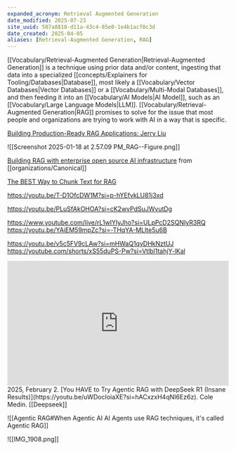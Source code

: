 ```yaml
---
expanded_acronym: Retrieval Augmented Generation
date_modified: 2025-07-23
site_uuid: 507a8818-d11a-43c4-85e0-1e4b1acf0c3d
date_created: 2025-04-05
aliases: [Retrieval-Augmented Generation, RAG]
---
```

[[Vocabulary/Retrieval-Augmented Generation|Retrieval-Augmented Generation]] is a technique using prior data and/or content, ingesting that data into a specialized [[concepts/Explainers for Tooling/Databases|Database]], most likely a [[Vocabulary/Vector Databases|Vector Databases]] or a [[Vocabulary/Multi-Modal Databases]], and then feeding it into an [[Vocabulary/AI Models|AI Model]], such as an [[Vocabulary/Large Language Models|LLM]].  [[Vocabulary/Retrieval-Augmented Generation|RAG]] promises to solve for the issue that most people and organizations are trying to work with AI in a way that is specific.


[Building Production-Ready RAG Applications: Jerry Liu](https://youtu.be/TRjq7t2Ms5I?si=k7m-SZR8UKG8ExaM)


![[Screenshot 2025-01-18 at 2.57.09 PM_RAG--Figure.png]]

[Building RAG with enterprise open source AI infrastructure](https://ubuntu.com/blog/rag-ai-infrastructure) from [[organizations/Canonical]]

[The BEST Way to Chunk Text for RAG](https://youtu.be/Pk2BeaGbcTE?si=VQb-v3ltlWrLQt8p)

https://youtu.be/T-D1OfcDW1M?si=p-hYEfvkLU81j3xd

https://youtu.be/PLuSfAkOHOA?si=cK2wvPdSuJWvutDg


https://www.youtube.com/live/rL1wlYIyJho?si=ULpPcD2SQNIyR3RQ
https://youtu.be/YAiEM59mpZc?si=-THqYA-MLlte5u6B

https://youtu.be/v5c5FV9cLAw?si=mHWaQ1qyDHkNztUJ
https://youtube.com/shorts/xS55duPS-Pw?si=Vtlbl1tahjY-lKal

<iframe 
  style="aspect-ratio:16/9;width:100%;height:auto" 
  src="https://www.youtube.com/embed/uWDocIoiaXE?si=hACxzxH4qNI6Ez6z" 
  title="YouTube video player" 
  frameborder="0" 
  allow="accelerometer; autoplay; clipboard-write; encrypted-media; gyroscope; picture-in-picture; web-share" 
  referrerpolicy="strict-origin-when-cross-origin" 
  allowfullscreen
></iframe>
2025, February 2. [You HAVE to Try Agentic RAG with DeepSeek R1 (Insane Results)](https://youtu.be/uWDocIoiaXE?si=hACxzxH4qNI6Ez6z). Cole Medin. [[Deepseek]]

![[Agentic RAG#When Agentic AI AI Agents use RAG techniques, it's called Agentic RAG]]

![[IMG_1908.png]]
